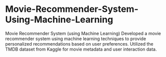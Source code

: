 # Movie-Recommender-System-Using-Machine-Learning
Movie Recommender System (using Machine Learning)  Developed a movie recommender system using machine learning techniques to provide personalized recommendations based on user preferences. Utilized the TMDB dataset from Kaggle for movie metadata and user interaction data.

